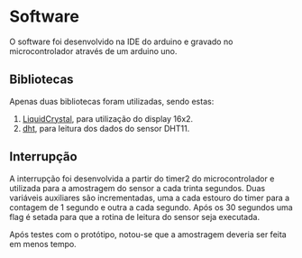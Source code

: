# Software
O software foi desenvolvido na IDE do arduino e gravado no microcontrolador através de um arduino uno.

## Bibliotecas
Apenas duas bibliotecas foram utilizadas, sendo estas: 
1. [LiquidCrystal](https://www.arduino.cc/en/Reference/LiquidCrystal), para utilização do display 16x2. 
2. [dht](https://www.arduino.cc/reference/en/libraries/dht-sensor-library/), para leitura dos dados do sensor DHT11.

## Interrupção
A interrupção foi desenvolvida a partir do timer2 do microcontrolador e utilizada para a amostragem do sensor a cada trinta segundos.
Duas variáveis auxiliares são incrementadas, uma a cada estouro do timer para a contagem de 1 segundo e outra a cada segundo. Após os 30 segundos uma flag é 
setada para que a rotina de leitura do sensor seja executada.

Após testes com o protótipo, notou-se que a amostragem deveria ser feita em menos tempo.
